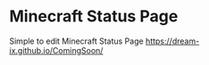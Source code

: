 # Minecraft Status Page
Simple to edit Minecraft Status Page
https://dream-ix.github.io/ComingSoon/
